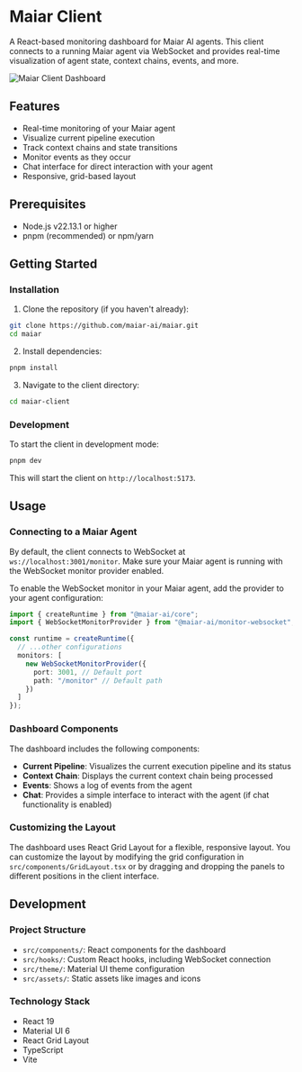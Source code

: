 # Maiar Client

A React-based monitoring dashboard for Maiar AI agents. This client connects to a running Maiar agent via WebSocket and provides real-time visualization of agent state, context chains, events, and more.

![Maiar Client Dashboard](./.github/screenshots/dashboard.png)

## Features

- Real-time monitoring of your Maiar agent
- Visualize current pipeline execution
- Track context chains and state transitions
- Monitor events as they occur
- Chat interface for direct interaction with your agent
- Responsive, grid-based layout

## Prerequisites

- Node.js v22.13.1 or higher
- pnpm (recommended) or npm/yarn

## Getting Started

### Installation

1. Clone the repository (if you haven't already):

```bash
git clone https://github.com/maiar-ai/maiar.git
cd maiar
```

2. Install dependencies:

```bash
pnpm install
```

3. Navigate to the client directory:

```bash
cd maiar-client
```

### Development

To start the client in development mode:

```bash
pnpm dev
```

This will start the client on `http://localhost:5173`.

## Usage

### Connecting to a Maiar Agent

By default, the client connects to WebSocket at `ws://localhost:3001/monitor`. Make sure your Maiar agent is running with the WebSocket monitor provider enabled.

To enable the WebSocket monitor in your Maiar agent, add the provider to your agent configuration:

```typescript
import { createRuntime } from "@maiar-ai/core";
import { WebSocketMonitorProvider } from "@maiar-ai/monitor-websocket";

const runtime = createRuntime({
  // ...other configurations
  monitors: [
    new WebSocketMonitorProvider({
      port: 3001, // Default port
      path: "/monitor" // Default path
    })
  ]
});
```

### Dashboard Components

The dashboard includes the following components:

- **Current Pipeline**: Visualizes the current execution pipeline and its status
- **Context Chain**: Displays the current context chain being processed
- **Events**: Shows a log of events from the agent
- **Chat**: Provides a simple interface to interact with the agent (if chat functionality is enabled)

### Customizing the Layout

The dashboard uses React Grid Layout for a flexible, responsive layout. You can customize the layout by modifying the grid configuration in `src/components/GridLayout.tsx` or by dragging and dropping the panels to different positions in the client interface.

## Development

### Project Structure

- `src/components/`: React components for the dashboard
- `src/hooks/`: Custom React hooks, including WebSocket connection
- `src/theme/`: Material UI theme configuration
- `src/assets/`: Static assets like images and icons

### Technology Stack

- React 19
- Material UI 6
- React Grid Layout
- TypeScript
- Vite
